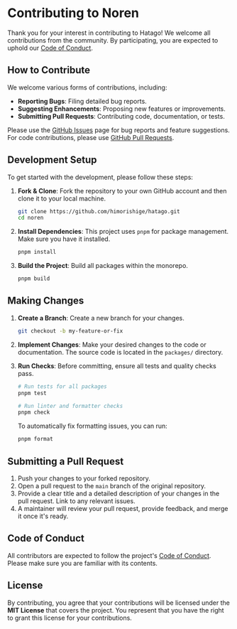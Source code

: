 # Contributing to Noren

Thank you for your interest in contributing to Hatago! We welcome all contributions from the community. By participating, you are expected to uphold our [Code of Conduct](#code-of-conduct).

## How to Contribute

We welcome various forms of contributions, including:
- **Reporting Bugs**: Filing detailed bug reports.
- **Suggesting Enhancements**: Proposing new features or improvements.
- **Submitting Pull Requests**: Contributing code, documentation, or tests.

Please use the [GitHub Issues](https://github.com/himorishige/hatago/issues) page for bug reports and feature suggestions. For code contributions, please use [GitHub Pull Requests](https://github.com/himorishige/hatago/pulls).

## Development Setup

To get started with the development, please follow these steps:

1.  **Fork & Clone**: Fork the repository to your own GitHub account and then clone it to your local machine.
    ```sh
    git clone https://github.com/himorishige/hatago.git
    cd noren
    ```

2.  **Install Dependencies**: This project uses `pnpm` for package management. Make sure you have it installed.
    ```sh
    pnpm install
    ```

3.  **Build the Project**: Build all packages within the monorepo.
    ```sh
    pnpm build
    ```

## Making Changes

1.  **Create a Branch**: Create a new branch for your changes.
    ```sh
    git checkout -b my-feature-or-fix
    ```

2.  **Implement Changes**: Make your desired changes to the code or documentation. The source code is located in the `packages/` directory.

3.  **Run Checks**: Before committing, ensure all tests and quality checks pass.
    ```sh
    # Run tests for all packages
    pnpm test

    # Run linter and formatter checks
    pnpm check
    ```
    To automatically fix formatting issues, you can run:
    ```sh
    pnpm format
    ```

## Submitting a Pull Request

1.  Push your changes to your forked repository.
2.  Open a pull request to the `main` branch of the original repository.
3.  Provide a clear title and a detailed description of your changes in the pull request. Link to any relevant issues.
4.  A maintainer will review your pull request, provide feedback, and merge it once it's ready.

## Code of Conduct

All contributors are expected to follow the project's [Code of Conduct](./CODE_OF_CONDUCT.md). Please make sure you are familiar with its contents.

## License

By contributing, you agree that your contributions will be licensed under the **MIT License** that covers the project. You represent that you have the right to grant this license for your contributions.